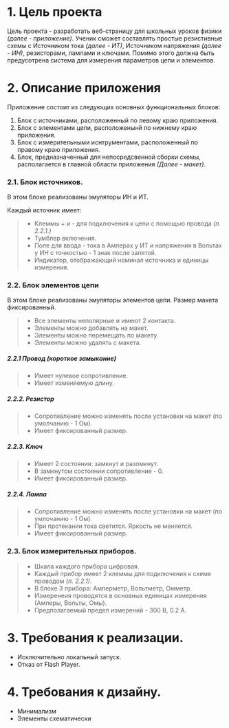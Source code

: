# 1. Цель проекта
Цель проекта - разработать веб-страницу для школьных уроков физики *(далее - приложение)*. Ученик сможет составлять простые резистивные схемы с Источником тока *(далее - ИТ)*, Источником напряжения *(далее - ИН)*, резисторами, лампами и ключами. Помимо этого должна быть предусотрена система для измерения параметров цепи и элементов.

# 2. Описание приложения
Приложение состоит из следующих основных функциональных блоков:
1. Блок с источниками, расположенный по левому краю приложения.
2. Блок с элементами цепи, расположенынй по нижнему краю приложения.
3. Блок с измерительными иснтрументами, расположенный по правому краю приложения.
4. Блок, предназначенный для непосредсвенной сборки схемы, располагается в главной области приложения *(Далее - макет)*.

### 2.1. Блок источников. 
В этом блоке реализованы эмуляторы ИН и ИТ.

Каждый источник имеет:
> - Клеммы + и - для подключения к цепи с помощью провода *(п. 2.2.1.)*
> - Тумблер включения.
> - Поле для ввода - тока в Амперах у ИТ и напряжения в Вольтах у ИН c точностью - 1 знак после запятой.
> - Индикатор, отображающий номинал источника и единицы измерения.

### 2.2. Блок элементов цепи
В этом блоке реализованы эмуляторы элементов цепи.
Размер макета фиксированный.

> - Все элементы неполярные и имеют 2 контакта.
> - Элементы можно добавлять на макет.
> - Элементы можно перемещать по макету.
> - Элементы можно удалять с макета.

##### 2.2.1 Провод (короткое замыкание)
> - Имеет нулевое сопротивление. 
> - Имеет изменяемую длину.

##### 2.2.2. Резистор 
> - Сопротивление можно изменять после установки на макет (по умолчанию - 1 Ом).
> - Имеет фиксированный размер.

##### 2.2.3. Ключ
> - Имеет 2 состояния: замкнут и разомкнут.
> - В замкнутом состоянии сопротивление - 0.
> - Имеет фиксированный размер.

##### 2.2.4. Лампа
> - Сопротивление можно изменять после установки на макет (по умлочанию - 1 Ом).
> - При протекании тока светится. Яркость не меняется.
> - Имеет фиксированный размер.    

### 2.3. Блок измерительных приборов.

> - Шкала каждого прибора цифровая.
> - Каждый прибор имеет 2 клеммы для подключения к схеме проводом *(п. 2.2.1)*.
> - В блоке 3 прибора: Амперметр, Вольтметр, Омметр.
> - Измеренеия проводятся в основных единицах измерения (Амперы, Вольты, Омы).
> - Предполагаемый предел измерений - 300 В, 0.2 А.

# 3. Требования к реализации.
- Исключительно локальный запуск.
- Отказ от Flash Player.

# 4. Требования к дизайну.
- Минимализм
- Элементы схематически 


